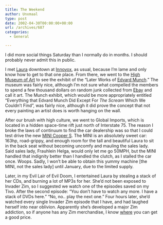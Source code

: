 ```yaml
---
title: The Weekend
author: Unxmaal
type: post
date: 2002-04-30T00:00:00+00:00
url: /archives/687
categories:
  - General

---
```

I did more social things Saturday than I normally do in months. I should probably never admit this in public. 

I met [Laura][1] downtown at [Innovox][2], as usual, because I&#8217;m lame and only know how to get to that one place. From there, we went to the [High Museum of Art][3] to see the exhibit of the &#8220;Later Works of [Edvard Munch][4].&#8221; The museum was fairly nice, although I&#8217;m not sure what compelled the members to spend a few thousand dollars on random junk collected from [Ebay][5] and call it art. The Munch exhibit, which would be more appropriately entitled &#8220;Everything that Edvard Munch Did Except For _The Scream_ Which We Couldn&#8217;t Find&#8221;, was fairly nice, although it did prove the concept that not every painting an artist does is worth hanging on the wall. 

After our brush with high culture, we went to Global Imports, which is located in a hidden space-time rift just north of Interstate 75. The reason I broke the laws of continuum to find the car dealership was so that I could test drive the new [MINI Cooper S][6]. The MINI is an absolutely sweet car: 163hp, road-grippy, and enough room for the tall and beautiful Laura to sit in the back seat without becoming uncomfy and mauling the sales lady. Said sales lady, Frauhlein Helga, would only let me go 50MPH, but the MINI handled that indignity better than I handled the clutch, as I stalled the car once. Woops. Sadly, I won&#8217;t be able to obtain this yummy machine [the MINI, not the sales lady] until January, due to the limited supply. 

Later, in my Evil Lair of Evil Doom, I entertained Laura by stealing a stack of her CDs, and burning a lot of MP3s for her. She&#8217;d not been exposed to Invader Zim, so I suggested we watch one of the episodes saved on my Tivo. After the second episode: &#8220;You don&#8217;t have to watch any more. I have a stack of DVDs here.&#8221; &#8220;No, no.. play the next one.&#8221; Four hours later, she&#8217;d watched every single Invader Zim episode that I have, and had laughed herself into near oblivion. Apparently she&#8217;s developed a major Zim addiction, so if anyone has any Zim merchandise, I know [where][1] you can get a good price.

 [1]: http://unxmaal.com/cgi-bin/clickcount.cgi?action=jump&URL=http://www.mindspring.com/~morgaana/
 [2]: http://www.innovoxlounge.com
 [3]: http://www.high.org/
 [4]: http://www.high.org/inframeexhibits.htm
 [5]: http://www.ebay.com
 [6]: http://mini.com/
